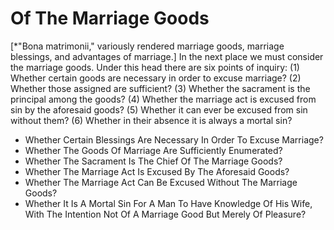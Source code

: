 # Of The Marriage Goods

[*"Bona matrimonii," variously rendered   marriage goods, marriage blessings, and advantages of marriage.]  In the next place we must consider the marriage goods. Under this head there are six points of inquiry:
(1) Whether certain goods are necessary in order to excuse marriage?
(2) Whether those assigned are sufficient?
(3) Whether the sacrament is the principal among the goods?
(4) Whether the marriage act is excused from sin by the aforesaid goods?
(5) Whether it can ever be excused from sin without them?
(6) Whether in their absence it is always a mortal sin?

* Whether Certain Blessings Are Necessary In Order To Excuse Marriage?
* Whether The Goods Of Marriage Are Sufficiently Enumerated?
* Whether The Sacrament Is The Chief Of The Marriage Goods?
* Whether The Marriage Act Is Excused By The Aforesaid Goods?
* Whether The Marriage Act Can Be Excused Without The Marriage Goods?
* Whether It Is A Mortal Sin For A Man To Have Knowledge Of His Wife, With The Intention Not Of A Marriage Good But Merely Of Pleasure?
